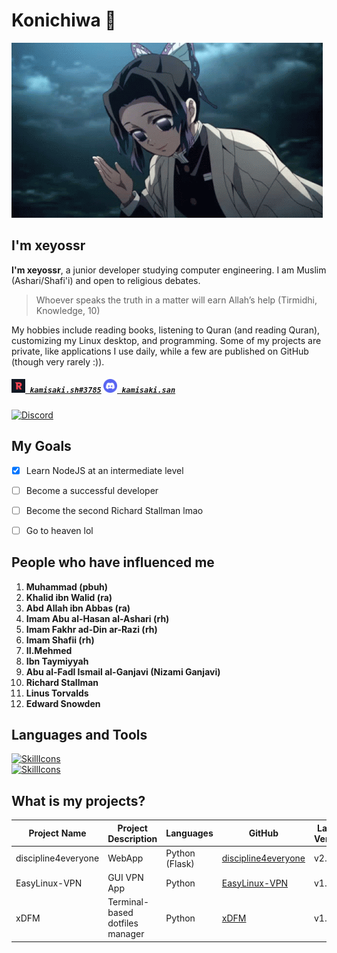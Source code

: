 <!-- 
<h1 align="left">
  <a href="https://github.com/xeyossr">
    <img src="https://readme-typing-svg.herokuapp.com/?lines=Hello,+There!+👋;I+am+Xeyossr....;Nice+to+meet+you!&center=true&size=30">
  </a>
</h1>
-->
# Konichiwa 👋
![moshimoshi](assets/moshimoshi.gif)
## I'm xeyossr
**I'm xeyossr**, a junior developer studying computer engineering. I am Muslim (Ashari/Shafi'i) and open to religious debates. 
> Whoever speaks the truth in a matter will earn Allah’s help (Tirmidhi, Knowledge, 10)

My hobbies include reading books, listening to Quran (and reading Quran), customizing my Linux desktop, and programming. Some of my projects are private, like applications I use daily, while a few are published on GitHub (though very rarely :)). 

<h5 align="left">
  <code><a href="https://app.revolt.chat/user/01J9ZXZ9A7SCXR44D0WWVW8YVK" title="kamisaki.sh#3785"><img width="22" src="assets/revolt.svg"> kamisaki.sh#3785</a></code>
  <code><a href="https://www.discord.com/users/1279151593056632949" title="kamisaki.san"><img width="22" src="assets/discord.svg"> kamisaki.san</a></code>
</h5>

<a href="https://discord.com/users/1279151593056632949">
<img src="https://discord.c99.nl/widget/theme-3/1279151593056632949.png" alt="Discord"/>
</a>

## My Goals
- [x] Learn NodeJS at an intermediate level
- [ ] Become a successful developer
- [ ] Become the second Richard Stallman lmao
- [ ] Go to heaven lol


## People who have influenced me

1. **Muhammad (pbuh)**
2. **Khalid ibn Walid (ra)**
3. **Abd Allah ibn Abbas (ra)**
4. **Imam Abu al-Hasan al-Ashari (rh)**
5. **Imam Fakhr ad-Din ar-Razi (rh)**
6. **Imam Shafii (rh)**
7. **II.Mehmed**
8. **Ibn Taymiyyah**
9. **Abu al-Fadl Ismail al-Ganjavi (Nizami Ganjavi)**
10. **Richard Stallman**
11. **Linus Torvalds**
12. **Edward Snowden**


## Languages and Tools

[![SkillIcons](https://skillicons.dev/icons?i=html,css,js,python,flask,nodejs,electron,expressjs,discordjs,mongodb,mysql)](https://skillicons.dev)<br/>
[![SkillIcons](https://skillicons.dev/icons?i=linux,arch,vscode,discord,stackoverflow)](https://skillicons.dev)<br/>

## What is my projects?

| Project Name        | Project Description             | Languages      | GitHub                                                                | Latest Version |
|---------------------|---------------------------------|----------------|-----------------------------------------------------------------------|----------------|
| discipline4everyone | WebApp                          | Python (Flask) | [discipline4everyone](https://github.com/xeyossr/discipline4everyone) | v2.4           |
| EasyLinux-VPN       | GUI VPN App                     | Python         | [EasyLinux-VPN](https://github.com/xeyossr/EasyLinux-VPN)             | v1.1.0         |
| xDFM                | Terminal-based dotfiles manager | Python         | [xDFM](https://github.com/xeyossr/xDFM)                               | v1.0           |

